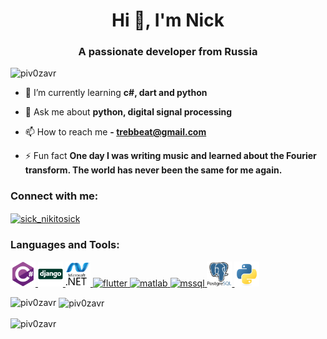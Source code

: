 <h1 align="center">Hi 👋, I'm Nick</h1>
<h3 align="center">A passionate developer from Russia</h3>

<p align="left"> <img src="https://komarev.com/ghpvc/?username=piv0zavr&label=Profile%20views&color=0e75b6&style=flat" alt="piv0zavr" /> </p>

- 🌱 I’m currently learning **c#, dart and python**

- 💬 Ask me about **python, digital signal processing**

- 📫 How to reach me **- trebbeat@gmail.com**

- ⚡ Fun fact **One day I was writing music and learned about the Fourier transform. The world has never been the same for me again.**

<h3 align="left">Connect with me:</h3>
<p align="left">
<a href="https://twitter.com/sick_nikitosick" target="blank"><img align="center" src="https://raw.githubusercontent.com/rahuldkjain/github-profile-readme-generator/master/src/images/icons/Social/twitter.svg" alt="sick_nikitosick" height="30" width="40" /></a>
</p>

<h3 align="left">Languages and Tools:</h3>
<p align="left"> <a href="https://www.w3schools.com/cs/" target="_blank" rel="noreferrer"> <img src="https://raw.githubusercontent.com/devicons/devicon/master/icons/csharp/csharp-original.svg" alt="csharp" width="40" height="40"/> </a> <a href="https://www.djangoproject.com/" target="_blank" rel="noreferrer"> <img src="https://raw.githubusercontent.com/devicons/devicon/master/icons/django/django-original.svg" alt="django" width="40" height="40"/> </a> <a href="https://dotnet.microsoft.com/" target="_blank" rel="noreferrer"> <img src="https://raw.githubusercontent.com/devicons/devicon/master/icons/dot-net/dot-net-original-wordmark.svg" alt="dotnet" width="40" height="40"/> </a> <a href="https://flutter.dev" target="_blank" rel="noreferrer"> <img src="https://www.vectorlogo.zone/logos/flutterio/flutterio-icon.svg" alt="flutter" width="40" height="40"/> </a> <a href="https://www.mathworks.com/" target="_blank" rel="noreferrer"> <img src="https://upload.wikimedia.org/wikipedia/commons/2/21/Matlab_Logo.png" alt="matlab" width="40" height="40"/> </a> <a href="https://www.microsoft.com/en-us/sql-server" target="_blank" rel="noreferrer"> <img src="https://www.svgrepo.com/show/303229/microsoft-sql-server-logo.svg" alt="mssql" width="40" height="40"/> </a> <a href="https://www.postgresql.org" target="_blank" rel="noreferrer"> <img src="https://raw.githubusercontent.com/devicons/devicon/master/icons/postgresql/postgresql-original-wordmark.svg" alt="postgresql" width="40" height="40"/> </a> <a href="https://www.python.org" target="_blank" rel="noreferrer"> <img src="https://raw.githubusercontent.com/devicons/devicon/master/icons/python/python-original.svg" alt="python" width="40" height="40"/> </a> </p>

<p><img align="left" src="https://github-readme-stats.vercel.app/api/top-langs?username=milkfrogge&show_icons=true&locale=ru&layout=compact" alt="piv0zavr" /></p>

<p>&nbsp;<img align="center" src="https://github-readme-stats.vercel.app/api?username=milkfrogge&show_icons=true&locale=ru" alt="piv0zavr" /></p>

<p><img align="center" src="https://github-readme-streak-stats.herokuapp.com/?user=milkfrogge&" alt="piv0zavr" /></p>
